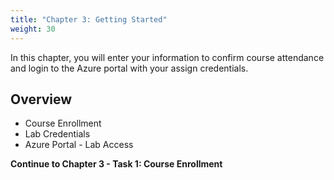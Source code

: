```yaml
---
title: "Chapter 3: Getting Started" 
weight: 30
---
```



In this chapter, you will enter your information to confirm course attendance and login to the Azure portal with your assign credentials.



## Overview
- Course Enrollment
- Lab Credentials
- Azure Portal - Lab Access

**Continue to Chapter 3 - Task 1: Course Enrollment**